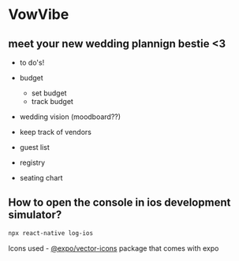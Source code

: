 # VowVibe
## meet your new wedding plannign bestie <3

- to do's!

- budget
    - set budget
    - track budget

- wedding vision (moodboard??)

- keep track of vendors

- guest list

- registry

- seating chart

## How to open the console in ios development simulator?

```sh
npx react-native log-ios 
```

Icons used - [@expo/vector-icons](https://docs.expo.dev/guides/icons/) package that comes with expo